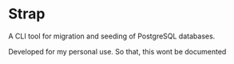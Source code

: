 # Strap
A CLI tool for migration and seeding of PostgreSQL databases.

Developed for my personal use. So that, this wont be documented
